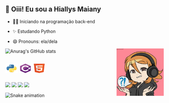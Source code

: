 ## 🌸 Oiii! Eu sou a Hiallys Maiany




- 👩‍💻 Iniciando na programação back-end
- ✨ Estudando Python
- 😄 Pronouns: ela/dela

  <img align="right" alt="Hiallys-icone" height="150" width="150" src="GIF GITHUB.gif">

 ![Anurag's GitHub stats](https://github-readme-stats.vercel.app/api?username=hiallysmaiany&theme=panda&show_icons=true) 


 <div style="display: inline_block"><br> 
  <img align="center" alt="Rafa-Python" height="30" width="40" src="https://raw.githubusercontent.com/devicons/devicon/master/icons/python/python-original.svg">
  <img align="center" alt="Rafa-Csharp" height="30" width="40" src="https://raw.githubusercontent.com/devicons/devicon/master/icons/csharp/csharp-original.svg">
   <img align="center" alt="Rafa-HTML" height="30" width="40" src="https://raw.githubusercontent.com/devicons/devicon/master/icons/html5/html5-original.svg">

</div>

##


<div> 

  <a href="https://instagram.com/lallyoshida" target="_blank"><img src="https://img.shields.io/badge/-Instagram-%23E4405F?style=for-the-badge&logo=instagram&logoColor=white" target="_blank"></a>
 <a href="https://discord.gg/lallyyoshida#9208" target="_blank"><img src="https://img.shields.io/badge/Discord-7289DA?style=for-the-badge&logo=discord&logoColor=white" target="_blank"></a> 
  <a href = "mailto:hiallys.maiany15@gmail.com"><img src="https://img.shields.io/badge/-Gmail-%23333?style=for-the-badge&logo=gmail&logoColor=white" target="_blank"></a>
  <a href="https://www.linkedin.com/in/hiallys-maiany-oliveira-304213208" target="_blank"><img src="https://img.shields.io/badge/-LinkedIn-%230077B5?style=for-the-badge&logo=linkedin&logoColor=white" target="_blank"></a> 

  ![Snake animation](https://github.com/hiallysmaiany/rafaballerini/blob/output/github-contribution-grid-snake.svg)

  

 
  

